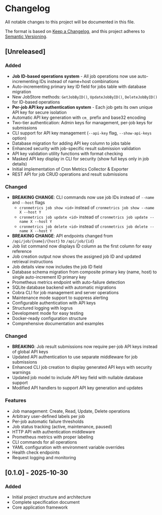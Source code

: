 # Changelog

All notable changes to this project will be documented in this file.

The format is based on [Keep a Changelog](https://keepachangelog.com/en/1.0.0/),
and this project adheres to [Semantic Versioning](https://semver.org/spec/v2.0.0.html).

## [Unreleased]

### Added
- **Job ID-based operations system** - All job operations now use auto-incrementing IDs instead of name+host combinations
- Auto-incrementing primary key ID field for jobs table with database migration
- New JobStore methods: `GetJobByID()`, `UpdateJobByID()`, `DeleteJobByID()` for ID-based operations
- **Per-job API key authentication system** - Each job gets its own unique API key for secure isolation
- Automatic API key generation with `cm_` prefix and base32 encoding
- Two-tier authentication: Admin keys for management, per-job keys for submissions
- CLI support for API key management (`--api-key` flag, `--show-api-keys` option)
- Database migration for adding API key column to jobs table
- Enhanced security with job-specific result submission validation
- API key validation utility functions with format checking
- Masked API key display in CLI for security (show full keys only in job details)
- Initial implementation of Cron Metrics Collector & Exporter
- REST API for job CRUD operations and result submissions

### Changed
- **BREAKING CHANGE**: CLI commands now use job IDs instead of `--name` and `--host` flags
  - `cronmetrics job show <id>` instead of `cronmetrics job show --name X --host Y`
  - `cronmetrics job update <id>` instead of `cronmetrics job update --name X --host Y`
  - `cronmetrics job delete <id>` instead of `cronmetrics job delete --name X --host Y`
- **BREAKING CHANGE**: API endpoints changed from `/api/job/{name}/{host}` to `/api/job/{id}`
- Job list command now displays ID column as the first column for easy reference
- Job creation output now shows the assigned job ID and updated retrieval instructions
- Job details view now includes the job ID field
- Database schema migration from composite primary key (name, host) to single auto-increment ID primary key
- Prometheus metrics endpoint with auto-failure detection
- SQLite database backend with automatic migrations
- Cobra CLI for job management and server operations
- Maintenance mode support to suppress alerting
- Configurable authentication with API keys
- Structured logging with logrus
- Development mode for easy testing
- Docker-ready configuration structure
- Comprehensive documentation and examples

### Changed
- **BREAKING**: Job result submissions now require per-job API keys instead of global API keys
- Updated API authentication to use separate middleware for job submissions
- Enhanced CLI job creation to display generated API keys with security warnings
- Updated job model to include API key field with nullable database support
- Modified API handlers to support API key generation and updates

### Features
- Job management: Create, Read, Update, Delete operations
- Arbitrary user-defined labels per job
- Per-job automatic failure thresholds
- Job status tracking (active, maintenance, paused)
- HTTP API with authentication middleware
- Prometheus metrics with proper labeling
- CLI commands for all operations
- YAML configuration with environment variable overrides
- Health check endpoints
- Request logging and monitoring

## [0.1.0] - 2025-10-30

### Added
- Initial project structure and architecture
- Complete specification document
- Core application framework
